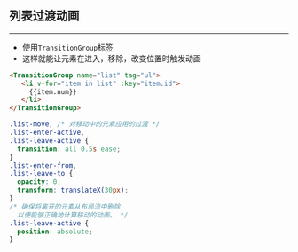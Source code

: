 ## 列表过渡动画
---
* 使用`TransitionGroup`标签
* 这样就能让元素在进入，移除，改变位置时触发动画
```html
<TransitionGroup name="list" tag="ul">
   <li v-for="item in list" :key="item.id">
     {{item.num}}
   </li>
</TransitionGroup>
```
```css
.list-move, /* 对移动中的元素应用的过渡 */
.list-enter-active,
.list-leave-active {
  transition: all 0.5s ease;
}
.list-enter-from,
.list-leave-to {
  opacity: 0;
  transform: translateX(30px);
}
/* 确保将离开的元素从布局流中删除
  以便能够正确地计算移动的动画。 */
.list-leave-active {
  position: absolute;
}
```